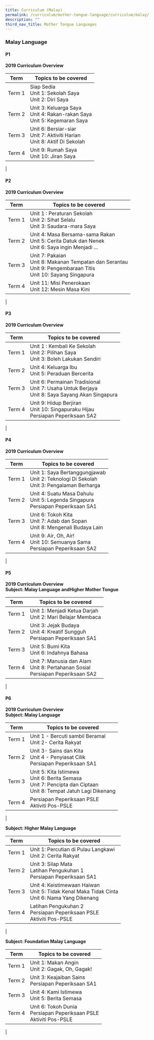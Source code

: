 ```yaml
---
title: Curriculum (Malay)
permalink: /curriculum/mother-tongue-language/curriculum/malay/
description: ""
third_nav_title: Mother Tongue Languages
---
```

### **Malay Language**

#### **P1**
**2019 Curriculum Overview**

| Term | Topics to be covered |
|:---:|---|
| Term 1 | Siap Sedia<br>Unit 1: Sekolah Saya<br>Unit 2: Diri Saya |
| Term 2 | Unit 3: Keluarga Saya<br>Unit 4: Rakan-rakan Saya<br>Unit 5: Kegemaran Saya |
| Term 3 | Unit 6: Bersiar-siar<br>Unit 7: Aktiviti Harian<br>Unit 8: Aktif Di Sekolah |
| Term 4 | Unit 9: Rumah Saya<br>Unit 10: Jiran Saya |
|

#### **P2**
**2019 Curriculum Overview**

| Term | Topics to be covered |
|:---:|---|
| Term 1 | Unit 1 : Peraturan Sekolah<br>Unit 2: Sihat Selalu<br>Unit 3: Saudara-mara Saya |
| Term 2 | Unit 4: Masa Bersama-sama Rakan<br>Unit 5: Cerita Datuk dan Nenek<br>Unit 6: Saya ingin Menjadi … |
| Term 3 | Unit 7: Pakaian<br>Unit 8: Makanan Tempatan dan Serantau<br>Unit 9: Pengembaraan Titis<br>Unit 10: Sayang Singapura |
| Term 4 | Unit 11: Misi Penerokaan<br>Unit 12: Mesin Masa Kini |
|

#### **P3**
**2019 Curriculum Overview**

| Term | Topics to be covered |
|:---:|---|
| Term 1 | Unit 1 : Kembali Ke Sekolah<br>Unit 2: Pilihan Saya<br>Unit 3: Boleh Lakukan Sendiri |
| Term 2 | Unit 4: Keluarga Ibu<br>Unit 5: Peraduan Bercerita |
| Term 3 | Unit 6: Permainan Tradisional<br>Unit 7: Usaha Untuk Berjaya<br>Unit 8: Saya Sayang Akan Singapura |
| Term 4 | Unit 9: Hidup Berjiran<br>Unit 10: Singapuraku Hijau<br>Persiapan Peperiksaan SA2 |
|

#### **P4**
**2019 Curriculum Overview**

| Term | Topics to be covered |
|:---:|---|
| Term 1 | Unit 1: Saya Bertanggungjawab<br>Unit 2: Teknologi Di Sekolah<br>Unit 3: Pengalaman Berharga |
| Term 2 | Unit 4: Suatu Masa Dahulu<br>Unit 5: Legenda Singapura<br>Persiapan Peperiksaan SA1 |
| Term 3 | Unit 6: Tokoh Kita<br>Unit 7: Adab dan Sopan<br>Unit 8: Mengenali Budaya Lain |
| Term 4 | Unit 9: Air, Oh, Air!<br>Unit 10: Semuanya Sama<br>Persiapan Peperiksaan SA2 |
|

#### **P5**
**2019 Curriculum Overview**<br>
**Subject: Malay Language andHigher Mother Tongue**

| Term | Topics to be covered |
|:---:|---|
| Term 1 | Unit 1: Menjadi Ketua Darjah<br>Unit 2: Mari Belajar Membaca |
| Term 2 | Unit 3: Jejak Budaya<br>Unit 4: Kreatif Sungguh<br>Persiapan Peperiksaan SA1 |
| Term 3 | Unit 5: Bumi Kita<br>Unit 6: Indahnya Bahasa |
| Term 4 | Unit 7: Manusia dan Alam<br>Unit 8: Pertahanan Sosial<br>Persiapan Peperiksaan SA2 |
|

#### **P6**
**2019 Curriculum Overview**<br>
**Subject: Malay Language**

| Term | Topics to be covered |
|:---:|---|
| Term 1 | Unit 1 - Bercuti sambil Beramal<br>Unit 2- Cerita Rakyat |
| Term 2 | Unit 3- Sains dan Kita<br>Unit 4 - Penyiasat Cilik<br>Persiapan Peperiksaan SA1 |
| Term 3 | Unit 5: Kita Istimewa<br>Unit 6: Berita Semasa<br>Unit 7: Pencipta dan Ciptaan<br>Unit 8: Tempat Jatuh Lagi Dikenang |
| Term 4 | Persiapan Peperiksaan PSLE<br>Aktiviti Pos-PSLE |
|

**Subject: Higher Malay Language**

| Term | Topics to be covered |
|:---:|---|
| Term 1 | Unit 1: Percutian di Pulau Langkawi<br>Unit 2: Cerita Rakyat |
| Term 2 | Unit 3: Silap Mata<br>Latihan Pengukuhan 1<br>Persiapan Peperiksaan SA1 |
| Term 3 | Unit 4: Keistimewaan Haiwan<br>Unit 5: Tidak Kenal Maka Tidak Cinta<br>Unit 6: Nama Yang Dikenang |
| Term 4 | Latihan Pengukuhan 2<br>Persiapan Peperiksaan PSLE<br>Aktiviti Pos-PSLE |
|

**Subject: Foundation Malay Language**

| Term | Topics to be covered |
|:---:|---|
| Term 1 | Unit 1: Makan Angin<br>Unit 2: Gagak, Oh, Gagak! |
| Term 2 | Unit 3: Keajaiban Sains<br>Persiapan Peperiksaan SA1 |
| Term 3 | Unit 4: Kami Istimewa<br>Unit 5: Berita Semasa |
| Term 4 | Unit 6: Tokoh Dunia<br>Persiapan Peperiksaan PSLE<br>Aktiviti Pos-PSLE |
|